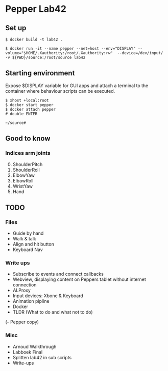 # Pepper Lab42

## Set up
```
$ docker build -t lab42 .
```

```
$ docker run -it --name pepper --net=host --env="DISPLAY" --volume="$HOME/.Xauthority:/root/.Xauthority:rw"  --device=/dev/input/ -v ${PWD}/source:/root/source lab42
```
## Starting environment
Expose $DISPLAY variable for GUI apps and attach a terminal
 to the container where behaviour scripts can be executed.
```
$ xhost +local:root
$ docker start pepper
$ docker attach pepper
# double ENTER

~/source# 
```

## Good to know

### Indices arm joints
0. ShoulderPitch
1. ShoulderRoll
2. ElbowYaw
3. ElbowRoll
4. WristYaw
5. Hand



## TODO

### Files
- Guide by hand
- Walk & talk
- Align and hit button
- Keyboard Nav

### Write ups

- Subscribe to events and connect callbacks 
- Webview, displaying content on Peppers tablet without internet connection
- ALProxy
- Input devices: Xbone & Keyboard
- Animation pipline
- Docker
- TLDR (What to do and what not to do)

(- Pepper copy)

### Misc

- Arnoud Walkthrough
- Labboek Final
- Splitten lab42 in sub scripts
- Write-ups

